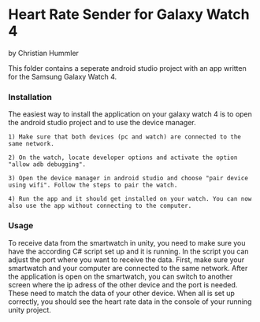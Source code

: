 # Heart Rate Sender for Galaxy Watch 4

by Christian Hummler

This folder contains a seperate android studio project with an app written for the Samsung Galaxy Watch 4.

### Installation

The easiest way to install the application on your galaxy watch 4 is to open the android studio project and to use the device manager. 

    1) Make sure that both devices (pc and watch) are connected to the same network.
    
    2) On the watch, locate developer options and activate the option "allow adb debugging". 
    
    3) Open the device manager in android studio and choose "pair device using wifi". Follow the steps to pair the watch. 
    
    4) Run the app and it should get installed on your watch. You can now also use the app without connecting to the computer. 


### Usage

To receive data from the smartwatch in unity, you need to make sure you have the according C# script set up and it is running. In the script you can adjust the port where you want to receive the data. First, make sure your smartwatch and your computer are connected to the same network. After the application is open on the smartwatch, you can switch to another screen where the ip adress of the other device and the port is needed. These need to match the data of your other device. When all is set up correctly, you should see the heart rate data in the console of your running unity project. 
